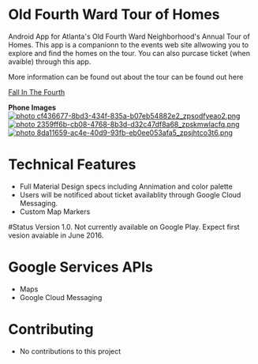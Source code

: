 # Old Fourth Ward Tour of Homes

Android App for Atlanta's Old Fourth Ward Neighborhood's Annual Tour of Homes. This app is a companionn to the events web site allwowing you to explore and find the homes on the tour. You can also purcase ticket (when avaible) through this app.

More information can be found out about the tour can be found out here

<a href="http://fallinthe4thward.com/">Fall In The Fourth</a>

<b>Phone Images</b>
<br>
<a href="http://s70.photobucket.com/user/chare37/media/cf436677-8bd3-434f-835a-b07eb54882e2_zpsodfyeao2.png.html" target="_blank"><img src="http://i70.photobucket.com/albums/i102/chare37/cf436677-8bd3-434f-835a-b07eb54882e2_zpsodfyeao2.png" border="0" alt=" photo cf436677-8bd3-434f-835a-b07eb54882e2_zpsodfyeao2.png"/></a>
<a href="http://s70.photobucket.com/user/chare37/media/2359ff6b-cb08-4768-8b3d-d32c47df8a68_zpskmwlacfq.png.html" target="_blank"><img src="http://i70.photobucket.com/albums/i102/chare37/2359ff6b-cb08-4768-8b3d-d32c47df8a68_zpskmwlacfq.png" border="0" alt=" photo 2359ff6b-cb08-4768-8b3d-d32c47df8a68_zpskmwlacfq.png"/></a>
<a href="http://s70.photobucket.com/user/chare37/media/8da11659-ac4e-40d9-93fb-eb0ee053afa5_zpsjhtco3t6.png.html" target="_blank"><img src="http://i70.photobucket.com/albums/i102/chare37/8da11659-ac4e-40d9-93fb-eb0ee053afa5_zpsjhtco3t6.png" border="0" alt=" photo 8da11659-ac4e-40d9-93fb-eb0ee053afa5_zpsjhtco3t6.png"/></a>

# Technical Features
* Full Material Design specs including Annimation and color palette
* Users will be notificed about ticket availablity through Google Cloud Messaging.
* Custom Map Markers

#Status
Version 1.0. Not currently available on Google Play. Expect first vesion avaiable in June 2016.<br>

# Google Services APIs
* Maps
* Google Cloud Messaging

# Contributing<br>
* No contributions to this project

